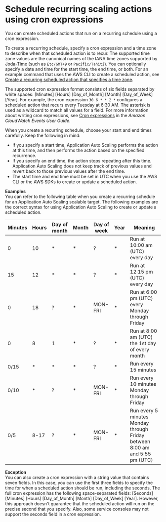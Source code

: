 # Schedule recurring scaling actions using cron expressions<a name="scheduled-scaling-using-cron-expressions"></a>

You can create scheduled actions that run on a recurring schedule using a cron expression\. 

To create a recurring schedule, specify a cron expression and a time zone to describe when that scheduled action is to recur\. The supported time zone values are the canonical names of the IANA time zones supported by [Joda\-Time](https://www.joda.org/joda-time/timezones.html) \(such as `Etc/GMT+9` or `Pacific/Tahiti`\)\. You can optionally specify a date and time for the start time, the end time, or both\. For an example command that uses the AWS CLI to create a scheduled action, see [Create a recurring scheduled action that specifies a time zone](examples-scheduled-actions.md#recurring-schedule-set-time-zone)\.

The supported cron expression format consists of six fields separated by white spaces: \[Minutes\] \[Hours\] \[Day\_of\_Month\] \[Month\] \[Day\_of\_Week\] \[Year\]\. For example, the cron expression `30 6 * * 2 *` configures a scheduled action that recurs every Tuesday at 6:30 AM\. The asterisk is used as a wildcard to match all values for a field\. For more information about writing cron expressions, see [Cron expressions](https://docs.aws.amazon.com/AmazonCloudWatch/latest/events/ScheduledEvents.html#CronExpressions) in the *Amazon CloudWatch Events User Guide*\.

When you create a recurring schedule, choose your start and end times carefully\. Keep the following in mind:
+ If you specify a start time, Application Auto Scaling performs the action at this time, and then performs the action based on the specified recurrence\. 
+ If you specify an end time, the action stops repeating after this time\. Application Auto Scaling does not keep track of previous values and revert back to those previous values after the end time\. 
+ The start time and end time must be set in UTC when you use the AWS CLI or the AWS SDKs to create or update a scheduled action\. 

**Examples**  
You can refer to the following table when you create a recurring schedule for an Application Auto Scaling scalable target\. The following examples are the correct syntax for using Application Auto Scaling to create or update a scheduled action\.


| Minutes | Hours | Day of month | Month | Day of week | Year | Meaning | 
| --- | --- | --- | --- | --- | --- | --- | 
|  0  |  10  |  \*  |  \*  |  ?  |  \*  |  Run at 10:00 am \(UTC\) every day  | 
|  15  |  12  |  \*  |  \*  |  ?  |  \*  |  Run at 12:15 pm \(UTC\) every day  | 
|  0  |  18  |  ?  |  \*  |  MON\-FRI  |  \*  |  Run at 6:00 pm \(UTC\) every Monday through Friday  | 
|  0  |  8  |  1  |  \*  |  ?  |  \*  |  Run at 8:00 am \(UTC\) the 1st day of every month  | 
|  0/15  |  \*  |  \*  |  \*  |  ?  |  \*  |  Run every 15 minutes  | 
|  0/10  |  \*  |  ?  |  \*  |  MON\-FRI  |  \*  |  Run every 10 minutes Monday through Friday  | 
|  0/5  |  8\-17  |  ?  |  \*  |  MON\-FRI  |  \*  |  Run every 5 minutes Monday through Friday between 8:00 am and 5:55 pm \(UTC\)   | 

**Exception**  
You can also create a cron expression with a string value that contains seven fields\. In this case, you can use the first three fields to specify the time for when a scheduled action should be run, including the seconds\. The full cron expression has the following space\-separated fields: \[Seconds\] \[Minutes\] \[Hours\] \[Day\_of\_Month\] \[Month\] \[Day\_of\_Week\] \[Year\]\. However, this approach doesn't guarantee that the scheduled action will run on the precise second that you specify\. Also, some service consoles may not support the seconds field in a cron expression\.